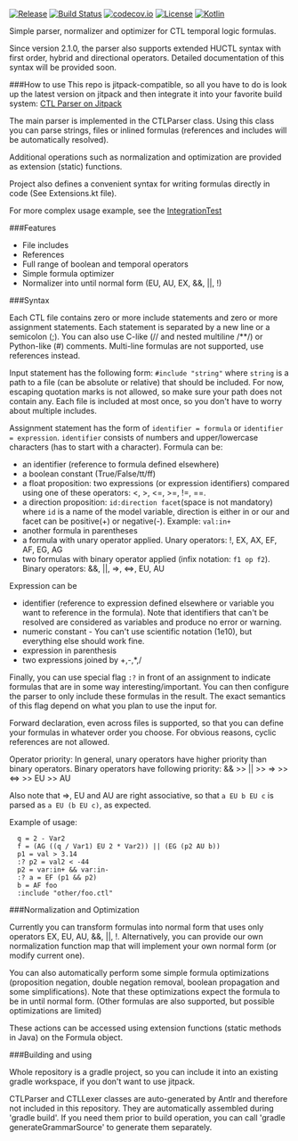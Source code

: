 [![Release](https://jitpack.io/v/sybila/ctl-parser.svg)](https://jitpack.io/#sybila/ctl-parser)
[![Build Status](https://travis-ci.org/sybila/ctl-parser.svg?branch=master)](https://travis-ci.org/sybila/ctl-parser)
[![codecov.io](https://codecov.io/github/sybila/ctl-parser/coverage.svg?branch=master)](https://codecov.io/github/sybila/ctl-parser?branch=master)
[![License](https://img.shields.io/badge/License-GPL%20v3-blue.svg?style=flat)](https://github.com/sybila/ctl-parser/blob/master/LICENSE.txt)
[![Kotlin](https://img.shields.io/badge/kotlin-1.0.0-blue.svg)](http://kotlinlang.org)


Simple parser, normalizer and optimizer for CTL temporal logic formulas.

Since version 2.1.0, the parser also supports extended HUCTL syntax with first order, 
hybrid and directional operators. Detailed documentation of this syntax will be provided soon.

###How to use
This repo is jitpack-compatible, so all you have to do is look up the latest version on 
jitpack and then integrate it into your favorite build system: 
[CTL Parser on Jitpack](https://jitpack.io/#sybila/ctl-parser)

The main parser is implemented in the CTLParser class.
Using this class you can parse strings, files or inlined formulas 
(references and includes will be automatically resolved).

Additional operations such as normalization and optimization are provided as 
extension (static) functions. 

Project also defines a convenient syntax for writing formulas directly in code (See Extensions.kt file).

For more complex usage example, see the
 [IntegrationTest](src/test/kotlin/com/github/sybila/ctl/IntegrationTest.kt)

###Features

 - File includes
 - References
 - Full range of boolean and temporal operators
 - Simple formula optimizer
 - Normalizer into until normal form (EU, AU, EX, &&, ||, !)

###Syntax

Each CTL file contains zero or more include statements and zero or more assignment statements. 
Each statement is separated by a new line or a semicolon (;). You can also use C-like 
(// and nested multiline /**/) or Python-like (#) comments. Multi-line formulas are not 
supported, use references instead.

Input statement has the following form: ```#include "string"``` where ```string``` is a 
path to a file (can be absolute or relative) that should be included. For now, escaping 
quotation marks is not allowed, so make sure your path does not contain any. Each file 
is included at most once, so you don't have to worry about multiple includes.

Assignment statement has the form of ```identifier = formula``` or ```identifier = expression```.
 ```identifier``` consists of numbers and upper/lowercase characters (has to start with a 
 character). Formula can be:
 - an identifier (reference to formula defined elsewhere) 
 - a boolean constant (True/False/tt/ff)
 - a float proposition: two expressions (or expression identifiers) compared using one of these 
 operators: <, >, <=, >=, !=, ==. 
 - a direction proposition: ```id:direction facet```(space is not mandatory)  where ```id``` is
  a name of the model variable, direction is either in or our and facet can be positive(+) or
   negative(-). Example: ```val:in+```
 - another formula in parentheses
 - a formula with unary operator applied. Unary operators: !, EX, AX, EF, AF, EG, AG
 - two formulas with binary operator applied (infix notation: ```f1 op f2```). Binary 
 operators: &&, ||, =>, <=>, EU, AU
 
Expression can be
 - identifier (reference to expression defined elsewhere or variable you want to reference 
 in the formula). Note that identifiers that can't be resolved are considered as variables 
 and produce no error or warning.
 - numeric constant - You can't use scientific notation (1e10), but everything else should 
 work fine.
 - expression in parenthesis
 - two expressions joined by +,-,*,/
 
Finally, you can use special flag  ```:?``` in front of an assignment to indicate formulas that
are in some way interesting/important. You can then configure the parser to only include
these formulas in the result. The exact semantics of this flag depend on what you
plan to use the input for. 

Forward declaration, even across files is supported, so that you can define your formulas in 
whatever order you choose. For obvious reasons, cyclic references are not allowed.

Operator priority: In general, unary operators have higher priority than binary operators. 
Binary operators have following priority: && >> || >> => >> <=> >> EU >> AU

Also note that =>, EU and AU are right associative, so that ```a EU b EU c``` is parsed as
 ```a EU (b EU c)```, as expected.

Example of usage:

```
  q = 2 - Var2
  f = (AG ((q / Var1) EU 2 * Var2)) || (EG (p2 AU b))
  p1 = val > 3.14
  :? p2 = val2 < -44
  p2 = var:in+ && var:in-
  :? a = EF (p1 && p2)
  b = AF foo
  :include "other/foo.ctl"
```

###Normalization and Optimization

Currently you can transform formulas into normal form that uses only operators 
EX, EU, AU, &&, ||, !. Alternatively, you can provide our own normalization function map 
that will implement your own normal form (or modify current one).

You can also automatically perform some simple formula optimizations (proposition negation, 
double negation removal, boolean propagation and some simplifications). Note that these 
optimizations expect the formula to be in until normal form. (Other formulas are also 
supported, but possible optimizations are limited)

These actions can be accessed using extension functions (static methods in Java) on the
 Formula object.

###Building and using

Whole repository is a gradle project, so you can include it into an existing gradle 
workspace, if you don't want to use jitpack.

CTLParser and CTLLexer classes are auto-generated by Antlr and therefore not included in 
this repository. They are automatically assembled during 'gradle build'. If you need them 
prior to build operation, you can call 'gradle generateGrammarSource' to generate 
them separately. 
